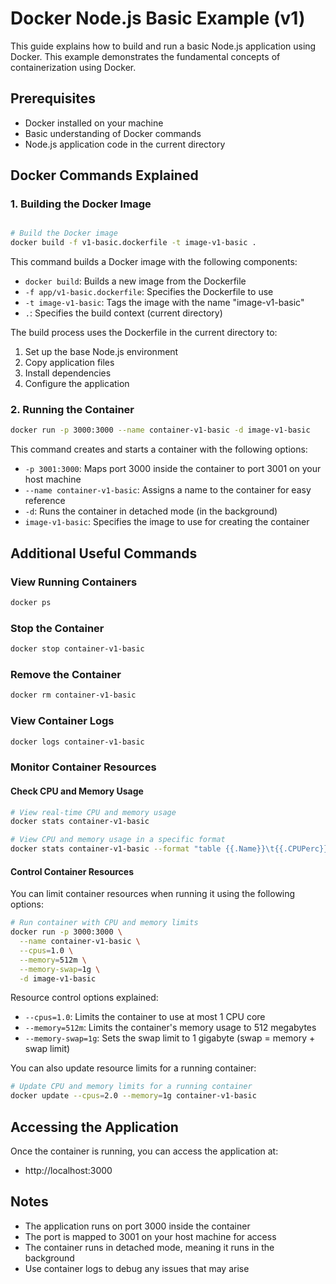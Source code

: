 # Docker Node.js Basic Example (v1)

This guide explains how to build and run a basic Node.js application using Docker. This example demonstrates the fundamental concepts of containerization using Docker.

## Prerequisites

- Docker installed on your machine
- Basic understanding of Docker commands
- Node.js application code in the current directory

## Docker Commands Explained

### 1. Building the Docker Image

```bash

# Build the Docker image
docker build -f v1-basic.dockerfile -t image-v1-basic .
```

This command builds a Docker image with the following components:
- `docker build`: Builds a new image from the Dockerfile
- `-f app/v1-basic.dockerfile`: Specifies the Dockerfile to use
- `-t image-v1-basic`: Tags the image with the name "image-v1-basic"
- `.`: Specifies the build context (current directory)

The build process uses the Dockerfile in the current directory to:
1. Set up the base Node.js environment
2. Copy application files
3. Install dependencies
4. Configure the application

### 2. Running the Container

```bash
docker run -p 3000:3000 --name container-v1-basic -d image-v1-basic
```

This command creates and starts a container with the following options:
- `-p 3001:3000`: Maps port 3000 inside the container to port 3001 on your host machine
- `--name container-v1-basic`: Assigns a name to the container for easy reference
- `-d`: Runs the container in detached mode (in the background)
- `image-v1-basic`: Specifies the image to use for creating the container

## Additional Useful Commands

### View Running Containers
```bash
docker ps
```

### Stop the Container
```bash
docker stop container-v1-basic
```

### Remove the Container
```bash
docker rm container-v1-basic
```

### View Container Logs
```bash
docker logs container-v1-basic
```

### Monitor Container Resources

#### Check CPU and Memory Usage
```bash
# View real-time CPU and memory usage
docker stats container-v1-basic

# View CPU and memory usage in a specific format
docker stats container-v1-basic --format "table {{.Name}}\t{{.CPUPerc}}\t{{.MemUsage}}\t{{.MemPerc}}"
```

#### Control Container Resources

You can limit container resources when running it using the following options:

```bash
# Run container with CPU and memory limits
docker run -p 3000:3000 \
  --name container-v1-basic \
  --cpus=1.0 \
  --memory=512m \
  --memory-swap=1g \
  -d image-v1-basic
```

Resource control options explained:
- `--cpus=1.0`: Limits the container to use at most 1 CPU core
- `--memory=512m`: Limits the container's memory usage to 512 megabytes
- `--memory-swap=1g`: Sets the swap limit to 1 gigabyte (swap = memory + swap limit)

You can also update resource limits for a running container:
```bash
# Update CPU and memory limits for a running container
docker update --cpus=2.0 --memory=1g container-v1-basic
```

## Accessing the Application

Once the container is running, you can access the application at:
- http://localhost:3000

## Notes
- The application runs on port 3000 inside the container
- The port is mapped to 3001 on your host machine for access
- The container runs in detached mode, meaning it runs in the background
- Use container logs to debug any issues that may arise
